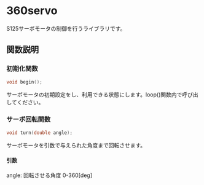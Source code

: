 # 360servo

S125サーボモータの制御を行うライブラリです。

## 関数説明

### 初期化関数

```c
void begin();
```

サーボモータの初期設定をし、利用できる状態にします。loop()関数内で呼び出してください。

### サーボ回転関数

```c
void turn(double angle);
```

サーボモータを引数で与えられた角度まで回転させます。

#### 引数

 angle: 回転させる角度 0-360[deg]
